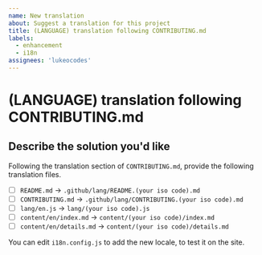 ```yaml
---
name: New translation
about: Suggest a translation for this project
title: (LANGUAGE) translation following CONTRIBUTING.md
labels:
  - enhancement
  - i18n
assignees: 'lukeocodes'
---
```


# (LANGUAGE) translation following CONTRIBUTING.md

## Describe the solution you'd like

Following the translation section of `CONTRIBUTING.md`, provide the following translation files.

- [ ] `README.md` -> `.github/lang/README.(your iso code).md`
- [ ] `CONTRIBUTING.md` -> `.github/lang/CONTRIBUTING.(your iso code).md`
- [ ] `lang/en.js` -> `lang/(your iso code).js`
- [ ] `content/en/index.md` -> `content/(your iso code)/index.md`
- [ ] `content/en/details.md` -> `content/(your iso code)/details.md`

You can edit `i18n.config.js` to add the new locale, to test it on the site.
